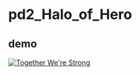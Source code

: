 # pd2_Halo_of_Hero

demo
---
[![Together We're Strong](https://img.youtube.com/vi/a_PVvo39HeY/0.jpg)](https://www.youtube.com/watch?v=a_PVvo39HeY)
